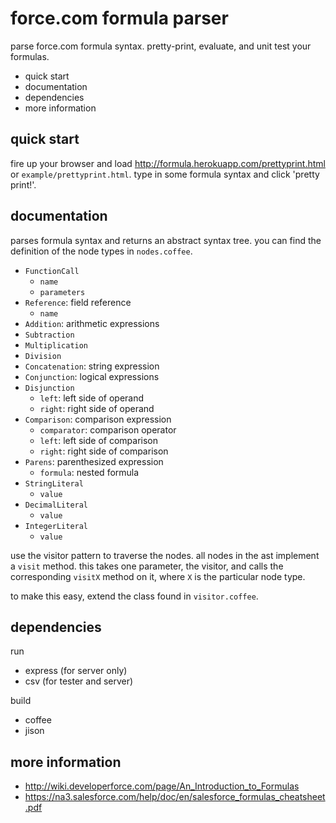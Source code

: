 force.com formula parser
========================

parse force.com formula syntax. pretty-print, evaluate,
and unit test your formulas.

 * quick start
 * documentation
 * dependencies
 * more information

quick start
-----------

fire up your browser and load <http://formula.herokuapp.com/prettyprint.html>
or `example/prettyprint.html`.
type in some formula syntax and click 'pretty print!'.

documentation
-------------

parses formula syntax and returns an abstract syntax tree.
you can find the definition of the node types in
`nodes.coffee`.

 * `FunctionCall`
   * `name`
   * `parameters`
 * `Reference`: field reference
   * `name`
 * `Addition`: arithmetic expressions
 * `Subtraction`
 * `Multiplication`
 * `Division`
 * `Concatenation`: string expression
 * `Conjunction`: logical expressions
 * `Disjunction`
   * `left`: left side of operand
   * `right`: right side of operand
 * `Comparison`: comparison expression
   * `comparator`: comparison operator
   * `left`: left side of comparison
   * `right`: right side of comparison
 * `Parens`: parenthesized expression
   * `formula`: nested formula
 * `StringLiteral`
   * `value`
 * `DecimalLiteral`
   * `value`
 * `IntegerLiteral`
   * `value`

use the visitor pattern to traverse the nodes. all nodes in
the ast implement a `visit` method. this takes one
parameter, the visitor, and calls the corresponding `visitX`
method on it, where `X` is the particular node type.

to make this easy, extend the class found in `visitor.coffee`.

dependencies
------------

run
 * express (for server only)
 * csv (for tester and server)

build
 * coffee
 * jison

more information
----------------

 * <http://wiki.developerforce.com/page/An_Introduction_to_Formulas>
 * <https://na3.salesforce.com/help/doc/en/salesforce_formulas_cheatsheet.pdf>
